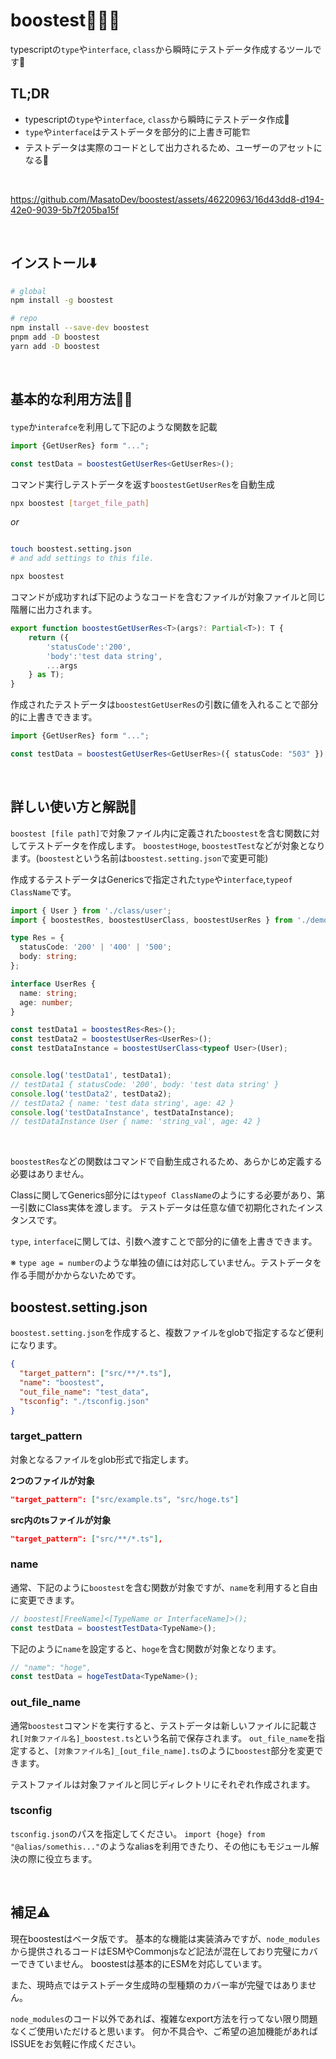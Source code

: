 # boostest🚀🚀🚀

typescriptの`type`や`interface`, `class`から瞬時にテストデータ作成するツールです🤖

## TL;DR

- typescriptの`type`や`interface`, `class`から瞬時にテストデータ作成📝
- `type`や`interface`はテストデータを部分的に上書き可能🏗️
- テストデータは実際のコードとして出力されるため、ユーザーのアセットになる💸

<br />

https://github.com/MasatoDev/boostest/assets/46220963/16d43dd8-d194-42e0-9039-5b7f205ba15f


<br />

## インストール⬇️

```bash
# global
npm install -g boostest

# repo
npm install --save-dev boostest
pnpm add -D boostest
yarn add -D boostest
```

<br />

## 基本的な利用方法🚀🚀

####

`type`か`interafce`を利用して下記のような関数を記載

```ts
import {GetUserRes} form "...";

const testData = boostestGetUserRes<GetUserRes>();
```

コマンド実行しテストデータを返す`boostestGetUserRes`を自動生成


```bash
npx boostest [target_file_path]
```

*or*


```bash

touch boostest.setting.json
# and add settings to this file.

npx boostest
```

コマンドが成功すれば下記のようなコードを含むファイルが対象ファイルと同じ階層に出力されます。

```ts
export function boostestGetUserRes<T>(args?: Partial<T>): T {
	return ({
		'statusCode':'200',
		'body':'test data string',
		...args
	} as T);
}
```

作成されたテストデータは`boostestGetUserRes`の引数に値を入れることで部分的に上書きできます。

```ts
import {GetUserRes} form "...";

const testData = boostestGetUserRes<GetUserRes>({ statusCode: "503" });
```

<br />


## 詳しい使い方と解説🔧

`boostest [file path]`で対象ファイル内に定義された`boostest`を含む関数に対してテストデータを作成します。
`boostestHoge`, `boostestTest`などが対象となります。(`boostest`という名前は`boostest.setting.json`で変更可能)

作成するテストデータはGenericsで指定された`type`や`interface`,`typeof ClassName`です。


```ts
import { User } from './class/user';
import { boostestRes, boostestUserClass, boostestUserRes } from './demo_test_data';

type Res = {
  statusCode: '200' | '400' | '500';
  body: string;
};

interface UserRes {
  name: string;
  age: number;
}

const testData1 = boostestRes<Res>();
const testData2 = boostestUserRes<UserRes>();
const testDataInstance = boostestUserClass<typeof User>(User);


console.log('testData1', testData1);
// testData1 { statusCode: '200', body: 'test data string' }
console.log('testData2', testData2);
// testData2 { name: 'test data string', age: 42 }
console.log('testDataInstance', testDataInstance);
// testDataInstance User { name: 'string_val', age: 42 }
```

<br />

`boostestRes`などの関数はコマンドで自動生成されるため、あらかじめ定義する必要はありません。

Classに関してGenerics部分には`typeof ClassName`のようにする必要があり、第一引数にClass実体を渡します。
テストデータは任意な値で初期化されたインスタンスです。

`type`, `interface`に関しては、引数へ渡すことで部分的に値を上書きできます。

※ `type age = number`のような単独の値には対応していません。テストデータを作る手間がかからないためです。


## boostest.setting.json

`boostest.setting.json`を作成すると、複数ファイルをglobで指定するなど便利になります。

```json
{
  "target_pattern": ["src/**/*.ts"],
  "name": "boostest",
  "out_file_name": "test_data",
  "tsconfig": "./tsconfig.json"
}
```


### target_pattern

対象となるファイルをglob形式で指定します。

**2つのファイルが対象**
```json
"target_pattern": ["src/example.ts", "src/hoge.ts"]
```

**src内のtsファイルが対象**
```json
"target_pattern": ["src/**/*.ts"],
```

### name

通常、下記のように`boostest`を含む関数が対象ですが、`name`を利用すると自由に変更できます。

```ts
// boostest[FreeName]<[TypeName or InterfaceName]>();
const testData = boostestTestData<TypeName>();
```

下記のように`name`を設定すると、`hoge`を含む関数が対象となります。

```ts
// "name": "hoge",
const testData = hogeTestData<TypeName>();
```

### out_file_name

通常`boostest`コマンドを実行すると、テストデータは新しいファイルに記載され`[対象ファイル名]_boostest.ts`という名前で保存されます。
`out_file_name`を指定すると、`[対象ファイル名]_[out_file_name].ts`のように`boostest`部分を変更できます。

テストファイルは対象ファイルと同じディレクトリにそれぞれ作成されます。

### tsconfig

`tsconfig.json`のパスを指定してください。
`import {hoge} from "@alias/somethis..."`のようなaliasを利用できたり、その他にもモジュール解決の際に役立ちます。

<br />

## 補足⚠️

現在boostestはベータ版です。
基本的な機能は実装済みですが、`node_modules`から提供されるコードはESMやCommonjsなど記法が混在しており完璧にカバーできていません。
boostestは基本的にESMを対応しています。

また、現時点ではテストデータ生成時の型種類のカバー率が完璧ではありません。

`node_modules`のコード以外であれば、複雑なexport方法を行ってない限り問題なくご使用いただけると思います。
何か不具合や、ご希望の追加機能があればISSUEをお気軽に作成ください。
